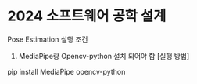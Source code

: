 # 2024 소프트웨어 공학 설계

Pose Estimation 실행 조건
1. MediaPipe랑 Opencv-python 설치 되어야 함
[실행 방법]

pip install MediaPipe opencv-python
